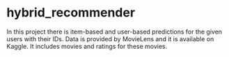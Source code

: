 # hybrid_recommender
In this project there is item-based and user-based predictions for the given users with their IDs. Data is provided by MovieLens and it is available on Kaggle. It includes movies and ratings for these movies. 
